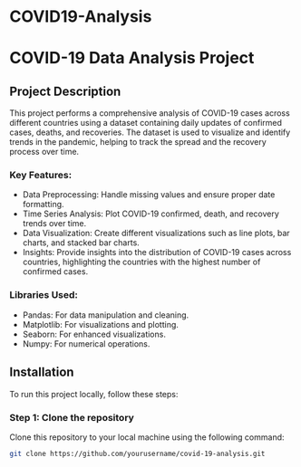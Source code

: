 # COVID19-Analysis
# COVID-19 Data Analysis Project

## Project Description

This project performs a comprehensive analysis of COVID-19 cases across different countries using a dataset containing daily updates of confirmed cases, deaths, and recoveries. The dataset is used to visualize and identify trends in the pandemic, helping to track the spread and the recovery process over time.

### Key Features:
- Data Preprocessing: Handle missing values and ensure proper date formatting.
- Time Series Analysis: Plot COVID-19 confirmed, death, and recovery trends over time.
- Data Visualization: Create different visualizations such as line plots, bar charts, and stacked bar charts.
- Insights: Provide insights into the distribution of COVID-19 cases across countries, highlighting the countries with the highest number of confirmed cases.

### Libraries Used:
- Pandas: For data manipulation and cleaning.
- Matplotlib: For visualizations and plotting.
- Seaborn: For enhanced visualizations.
- Numpy: For numerical operations.

## Installation

To run this project locally, follow these steps:

### Step 1: Clone the repository

Clone this repository to your local machine using the following command:

```bash
git clone https://github.com/yourusername/covid-19-analysis.git
